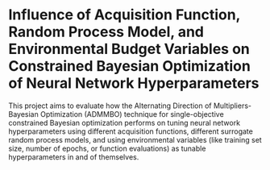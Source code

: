 # Influence of Acquisition Function, Random Process Model, and Environmental Budget Variables on Constrained Bayesian Optimization of Neural Network Hyperparameters

This project aims to evaluate how the Alternating Direction of Multipliers-Bayesian Optimization (ADMMBO) technique for single-objective constrained Bayesian optimization performs on tuning neural network hyperparameters using different acquisition functions, different surrogate random process models, and using environmental variables (like training set size, number of epochs, or function evaluations) as tunable hyperparameters in and of themselves.